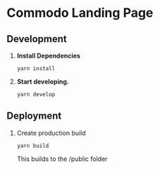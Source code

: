 # Commodo Landing Page

## Development

1.  **Install Dependencies**

    ```shell
    yarn install
    ```

2.  **Start developing.**

    ```shell
    yarn develop
    ```

## Deployment

1. Create production build

   ```shell
   yarn build
   ```

   This builds to the /public folder
